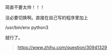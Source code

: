 简直不要太帅！！！

没必要切换啊。直接在自己写的程序里加上

/usr/bin/env python3

就行了。

> https://www.zhihu.com/question/30941329



